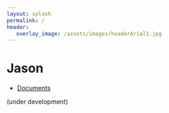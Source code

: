 ```yaml
---
layout: splash
permalink: /
header:
   overlay_image: /assets/images/headerArial1.jpg
---
```

# Jason

- [Documents](http://jason-lang.github.io/doc/)


(under development)

